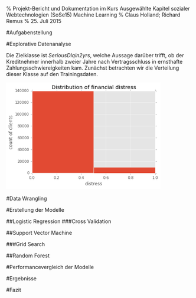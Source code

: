% Projekt-Bericht und Dokumentation im Kurs Ausgewählte Kapitel sozialer Webtechnologien (SoSe15) 
    Machine Learning 
% Claus Holland; Richard Remus
% 25. Juli 2015

#Aufgabenstellung

#Explorative Datenanalyse

Die Zielklasse ist _SeriousDlqin2yrs_, welche Aussage darüber trifft, ob der Kreditnehmer innerhalb zweier Jahre nach Vertragsschluss in ernsthafte Zahlungsschwiereigkeiten kam. Zunächst betrachten wir die Verteilung dieser Klasse auf den Trainingsdaten.

![Verteilung von SeriousDlqin2yrs](img/output_9_1.png-scaled.png)

#Data Wrangling

#Erstellung der Modelle

##Logistic Regression
###Cross Validation

##Support Vector Machine

###Grid Search

##Random Forest

#Performancevergleich der Modelle

#Ergebnisse

#Fazit